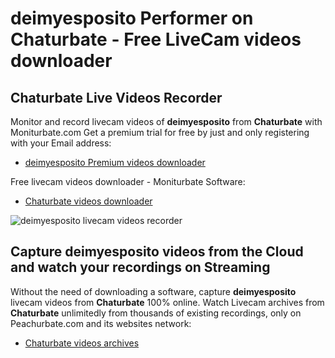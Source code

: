# deimyesposito Performer on Chaturbate - Free LiveCam videos downloader

## Chaturbate Live Videos Recorder

Monitor and record livecam videos of **deimyesposito** from **Chaturbate** with Moniturbate.com
Get a premium trial for free by just and only registering with your Email address:
* [deimyesposito Premium videos downloader](https://moniturbate.com/request-demo-licence-key.html)

Free livecam videos downloader - Moniturbate Software:
* [Chaturbate videos downloader](https://moniturbate.com/moniturbate-download-software.html)

![deimyesposito livecam videos recorder](https://peachurnet.com/templates/moniturbate-software.png)


## Capture deimyesposito videos from the Cloud and watch your recordings on Streaming

Without the need of downloading a software, capture **deimyesposito** livecam videos from **Chaturbate** 100% online.
Watch Livecam archives from **Chaturbate** unlimitedly from thousands of existing recordings, only on Peachurbate.com and its websites network:
* [Chaturbate videos archives](https://peachurnet.com/)